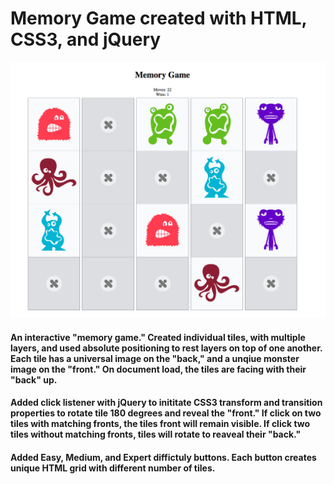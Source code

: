 # Memory Game created with HTML, CSS3, and jQuery
![alt text](img/default/mg.png "Description goes")
#### An interactive "memory game." Created individual tiles, with multiple layers, and used absolute positioning to rest layers on top of one another. Each tile has a universal image on the "back," and a unqiue monster image on the "front." On document load, the tiles are facing with their "back" up.
####  Added click listener with jQuery to inititate CSS3 transform and transition properties to rotate tile 180 degrees and reveal the "front." If click on two tiles with matching fronts, the tiles front will remain visible. If click two tiles without matching fronts, tiles will rotate to reaveal their "back."
#### Added Easy, Medium, and Expert diffictuly buttons. Each button creates unique HTML grid with different number of tiles.

